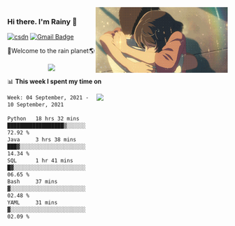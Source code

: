 <img  align='right' height="150" src="https://github.com/LikeRainDay/LikeRainDay/blob/master/pic/img_rain_1.gif?raw=true">



### Hi there. I'm Rainy :lemon:

[![csdn](https://img.shields.io/badge/-csdn-c14438?style=flat-square&logo=c&logoColor=white)](https://blog.csdn.net/qq_15807167)
[![Gmail Badge](https://img.shields.io/badge/-gmail-c14438?style=flat-square&logo=Gmail&logoColor=white&link=mailto:houshuai0816@gmail.com)](mailto:houshuai0816@gmail.com)

🚀Welcome to the rain planet🌎

<center>
<img align='center'  src="https://source.unsplash.com/random/1200x600">
</center>

📊 **This week I spent my time on**

<img align='right'   width="300" src="https://github-readme-stats.vercel.app/api?username=LikeRainDay&show_icons=true&title_color=fff&icon_color=79ff97&text_color=9f9f9f&bg_color=151515">

<!--START_SECTION:waka-->
```text
Week: 04 September, 2021 - 10 September, 2021

Python   18 hrs 32 mins  ██████████████████▒░░░░░░   72.92 % 
Java     3 hrs 38 mins   ███▓░░░░░░░░░░░░░░░░░░░░░   14.34 % 
SQL      1 hr 41 mins    █▓░░░░░░░░░░░░░░░░░░░░░░░   06.65 % 
Bash     37 mins         ▓░░░░░░░░░░░░░░░░░░░░░░░░   02.48 % 
YAML     31 mins         ▓░░░░░░░░░░░░░░░░░░░░░░░░   02.09 % 
```
<!--END_SECTION:waka-->

